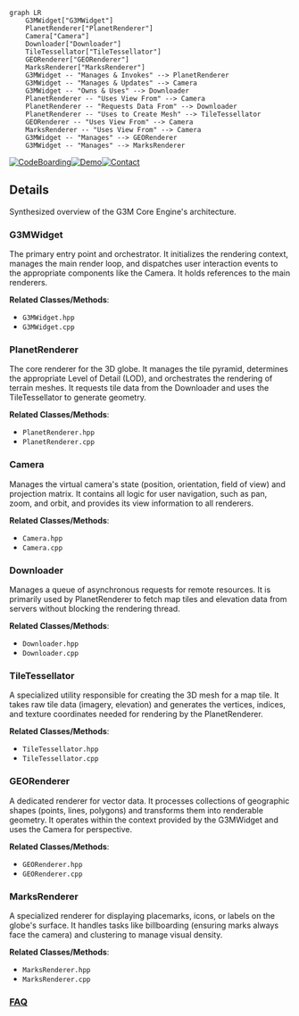 ```mermaid
graph LR
    G3MWidget["G3MWidget"]
    PlanetRenderer["PlanetRenderer"]
    Camera["Camera"]
    Downloader["Downloader"]
    TileTessellator["TileTessellator"]
    GEORenderer["GEORenderer"]
    MarksRenderer["MarksRenderer"]
    G3MWidget -- "Manages & Invokes" --> PlanetRenderer
    G3MWidget -- "Manages & Updates" --> Camera
    G3MWidget -- "Owns & Uses" --> Downloader
    PlanetRenderer -- "Uses View From" --> Camera
    PlanetRenderer -- "Requests Data From" --> Downloader
    PlanetRenderer -- "Uses to Create Mesh" --> TileTessellator
    GEORenderer -- "Uses View From" --> Camera
    MarksRenderer -- "Uses View From" --> Camera
    G3MWidget -- "Manages" --> GEORenderer
    G3MWidget -- "Manages" --> MarksRenderer
```

[![CodeBoarding](https://img.shields.io/badge/Generated%20by-CodeBoarding-9cf?style=flat-square)](https://github.com/CodeBoarding/CodeBoarding)[![Demo](https://img.shields.io/badge/Try%20our-Demo-blue?style=flat-square)](https://www.codeboarding.org/demo)[![Contact](https://img.shields.io/badge/Contact%20us%20-%20contact@codeboarding.org-lightgrey?style=flat-square)](mailto:contact@codeboarding.org)

## Details

Synthesized overview of the G3M Core Engine's architecture.

### G3MWidget
The primary entry point and orchestrator. It initializes the rendering context, manages the main render loop, and dispatches user interaction events to the appropriate components like the Camera. It holds references to the main renderers.


**Related Classes/Methods**:

- `G3MWidget.hpp`
- `G3MWidget.cpp`


### PlanetRenderer
The core renderer for the 3D globe. It manages the tile pyramid, determines the appropriate Level of Detail (LOD), and orchestrates the rendering of terrain meshes. It requests tile data from the Downloader and uses the TileTessellator to generate geometry.


**Related Classes/Methods**:

- `PlanetRenderer.hpp`
- `PlanetRenderer.cpp`


### Camera
Manages the virtual camera's state (position, orientation, field of view) and projection matrix. It contains all logic for user navigation, such as pan, zoom, and orbit, and provides its view information to all renderers.


**Related Classes/Methods**:

- `Camera.hpp`
- `Camera.cpp`


### Downloader
Manages a queue of asynchronous requests for remote resources. It is primarily used by PlanetRenderer to fetch map tiles and elevation data from servers without blocking the rendering thread.


**Related Classes/Methods**:

- `Downloader.hpp`
- `Downloader.cpp`


### TileTessellator
A specialized utility responsible for creating the 3D mesh for a map tile. It takes raw tile data (imagery, elevation) and generates the vertices, indices, and texture coordinates needed for rendering by the PlanetRenderer.


**Related Classes/Methods**:

- `TileTessellator.hpp`
- `TileTessellator.cpp`


### GEORenderer
A dedicated renderer for vector data. It processes collections of geographic shapes (points, lines, polygons) and transforms them into renderable geometry. It operates within the context provided by the G3MWidget and uses the Camera for perspective.


**Related Classes/Methods**:

- `GEORenderer.hpp`
- `GEORenderer.cpp`


### MarksRenderer
A specialized renderer for displaying placemarks, icons, or labels on the globe's surface. It handles tasks like billboarding (ensuring marks always face the camera) and clustering to manage visual density.


**Related Classes/Methods**:

- `MarksRenderer.hpp`
- `MarksRenderer.cpp`




### [FAQ](https://github.com/CodeBoarding/GeneratedOnBoardings/tree/main?tab=readme-ov-file#faq)
